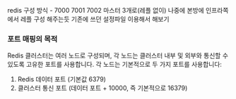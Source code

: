 redis 구성 방식 - 7000 7001 7002 마스터 3개로(레플 없이)
나중에 본방에 인프라쪽에서 레플 구성 해주는듯
기존에 쓰던 설정파일 이용해서 해보기



### 포트 매핑의 목적

Redis 클러스터는 여러 노드로 구성되며, 각 노드는 클러스터 내부 및 외부와 통신할 수 있도록 고유한 포트를 사용합니다. 각 노드는 기본적으로 두 가지 포트를 사용합니다:

1. Redis 데이터 포트 (기본값 6379)
2. 클러스터 통신 포트 (데이터 포트 + 10000, 즉 기본적으로 16379)



